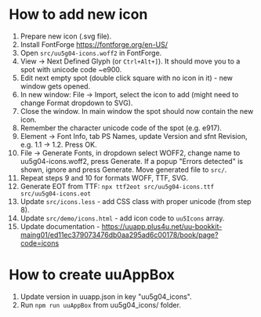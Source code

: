 # How to add new icon

1. Prepare new icon (.svg file).
2. Install FontForge https://fontforge.org/en-US/
3. Open `src/uu5g04-icons.woff2` in FontForge.
4. View -> Next Defined Glyph (or `Ctrl+Alt+]`). It should move you to a spot with unicode code ~e900.
5. Edit next empty spot (double click square with no icon in it) - new window gets opened.
6. In new window: File -> Import, select the icon to add (might need to change Format dropdown to SVG).
7. Close the window. In main window the spot should now contain the new icon.
8. Remember the character unicode code of the spot (e.g. e917).
9. Element -> Font Info, tab PS Names, update Version and sfnt Revision, e.g. 1.1 -> 1.2. Press OK.
10. File -> Generate Fonts, in dropdown select WOFF2, change name to uu5g04-icons.woff2, press Generate. If a popup "Errors detected" is shown, ignore and press Generate. Move generated file to `src/`.
11. Repeat steps 9 and 10 for formats WOFF, TTF, SVG.
12. Generate EOT from TTF: `npx ttf2eot src/uu5g04-icons.ttf src/uu5g04-icons.eot`
13. Update `src/icons.less` - add CSS class with proper unicode (from step 8).
14. Update `src/demo/icons.html` - add icon code to `uu5Icons` array.
15. Update documentation - https://uuapp.plus4u.net/uu-bookkit-maing01/ed11ec379073476db0aa295ad6c00178/book/page?code=icons

# How to create uuAppBox
1. Update version in uuapp.json in key "uu5g04_icons".
2. Run `npm run uuAppBox` from uu5g04_icons/ folder.

